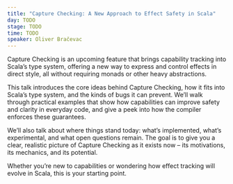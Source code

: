 ```yaml
---
title: "Capture Checking: A New Approach to Effect Safety in Scala"
day: TODO
stage: TODO
time: TODO
speaker: Oliver Bračevac
---
```


Capture Checking is an upcoming feature that brings capability tracking into Scala’s type system, offering a new way to express and control effects in direct style, all without requiring monads or other heavy abstractions.

This talk introduces the core ideas behind Capture Checking, how it fits into Scala’s type system, and the kinds of bugs it can prevent. We’ll walk through practical examples that show how capabilities can improve safety and clarity in everyday code, and give a peek into how the compiler enforces these guarantees.

We’ll also talk about where things stand today: what’s implemented, what’s experimental, and what open questions remain. The goal is to give you a clear, realistic picture of Capture Checking as it exists now – its motivations, its mechanics, and its potential.

Whether you’re new to capabilities or wondering how effect tracking will evolve in Scala, this is your starting point.
    